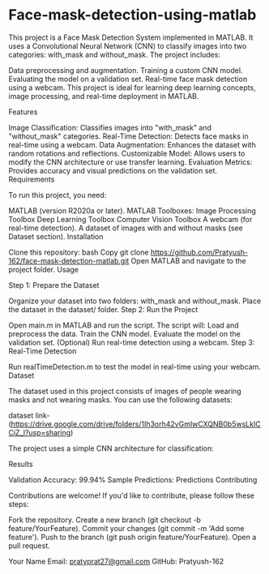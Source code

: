 # Face-mask-detection-using-matlab

This project is a Face Mask Detection System implemented in MATLAB. It uses a Convolutional Neural Network (CNN) to classify images into two categories: with_mask and without_mask. The project includes:

Data preprocessing and augmentation.
Training a custom CNN model.
Evaluating the model on a validation set.
Real-time face mask detection using a webcam.
This project is ideal for learning deep learning concepts, image processing, and real-time deployment in MATLAB.

Features

Image Classification: Classifies images into "with_mask" and "without_mask" categories.
Real-Time Detection: Detects face masks in real-time using a webcam.
Data Augmentation: Enhances the dataset with random rotations and reflections.
Customizable Model: Allows users to modify the CNN architecture or use transfer learning.
Evaluation Metrics: Provides accuracy and visual predictions on the validation set.
Requirements

To run this project, you need:

MATLAB (version R2020a or later).
MATLAB Toolboxes:
Image Processing Toolbox
Deep Learning Toolbox
Computer Vision Toolbox
A webcam (for real-time detection).
A dataset of images with and without masks (see Dataset section).
Installation

Clone this repository:
bash
Copy
git clone https://github.com/Pratyush-162/face-mask-detection-matlab.git
Open MATLAB and navigate to the project folder.
Usage

Step 1: Prepare the Dataset

Organize your dataset into two folders: with_mask and without_mask.
Place the dataset in the dataset/ folder.
Step 2: Run the Project

Open main.m in MATLAB and run the script.
The script will:
Load and preprocess the data.
Train the CNN model.
Evaluate the model on the validation set.
(Optional) Run real-time detection using a webcam.
Step 3: Real-Time Detection

Run realTimeDetection.m to test the model in real-time using your webcam.
Dataset

The dataset used in this project consists of images of people wearing masks and not wearing masks. You can use the following datasets:

dataset link- (https://drive.google.com/drive/folders/1Ih3orh42vGmIwCXQNB0b5wsLkICCiZ_l?usp=sharing)



The project uses a simple CNN architecture for classification:


Results

Validation Accuracy: 99.94%
Sample Predictions:
Predictions
Contributing

Contributions are welcome! If you'd like to contribute, please follow these steps:

Fork the repository.
Create a new branch (git checkout -b feature/YourFeature).
Commit your changes (git commit -m 'Add some feature').
Push to the branch (git push origin feature/YourFeature).
Open a pull request.


Your Name
Email: pratyprat27@gmail.com
GitHub: Pratyush-162


